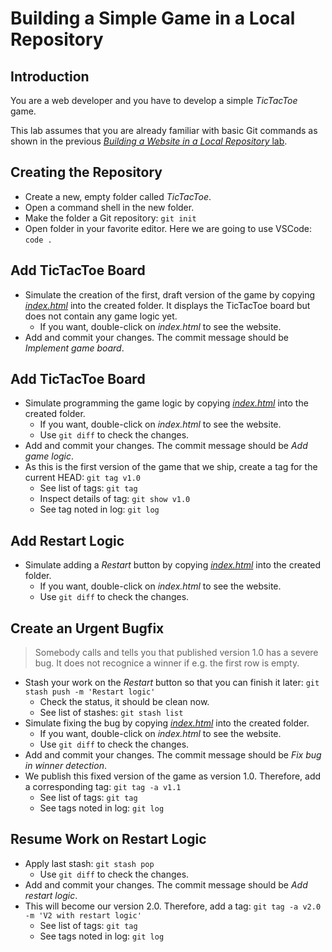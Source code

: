 # Building a Simple Game in a Local Repository

## Introduction

You are a web developer and you have to develop a simple *TicTacToe* game.

This lab assumes that you are already familiar with basic Git commands as shown in the previous [*Building a Website in a Local Repository* lab](0020-local-repo.md).

## Creating the Repository

* Create a new, empty folder called *TicTacToe*.
* Open a command shell in the new folder.
* Make the folder a Git repository: `git init`
* Open folder in your favorite editor. Here we are going to use VSCode: `code .`

## Add TicTacToe Board

* Simulate the creation of the first, draft version of the game by copying [*index.html*](0030-tags-stashing/010-game-board/index.html) into the created folder. It displays the TicTacToe board but does not contain any game logic yet.
  * If you want, double-click on *index.html* to see the website.
* Add and commit your changes. The commit message should be *Implement game board*.

## Add TicTacToe Board

* Simulate programming the game logic by copying [*index.html*](0030-tags-stashing/020-game-logic-v1/index.html) into the created folder.
  * If you want, double-click on *index.html* to see the website.
  * Use `git diff` to check the changes.
* Add and commit your changes. The commit message should be *Add game logic*.
* As this is the first version of the game that we ship, create a tag for the current HEAD: `git tag v1.0`
  * See list of tags: `git tag`
  * Inspect details of tag: `git show v1.0`
  * See tag noted in log: `git log`

## Add Restart Logic

* Simulate adding a *Restart* button by copying [*index.html*](0030-tags-stashing/030-restart-game/index.html) into the created folder.
  * If you want, double-click on *index.html* to see the website.
  * Use `git diff` to check the changes.

## Create an Urgent Bugfix

> Somebody calls and tells you that published version 1.0 has a severe bug. It does not recognice a winner if e.g. the first row is empty.

* Stash your work on the *Restart* button so that you can finish it later: `git stash push -m 'Restart logic'`
  * Check the status, it should be clean now.
  * See list of stashes: `git stash list`
* Simulate fixing the bug by copying [*index.html*](0030-tags-stashing/040-game-logic-bugfix/index.html) into the created folder.
  * If you want, double-click on *index.html* to see the website.
  * Use `git diff` to check the changes.
* Add and commit your changes. The commit message should be *Fix bug in winner detection*.
* We publish this fixed version of the game as version 1.0. Therefore, add a corresponding tag: `git tag -a v1.1`
  * See list of tags: `git tag`
  * See tags noted in log: `git log`

## Resume Work on Restart Logic

* Apply last stash: `git stash pop`
  * Use `git diff` to check the changes.
* Add and commit your changes. The commit message should be *Add restart logic*.
* This will become our version 2.0. Therefore, add a tag: `git tag -a v2.0 -m 'V2 with restart logic'`
  * See list of tags: `git tag`
  * See tags noted in log: `git log`
